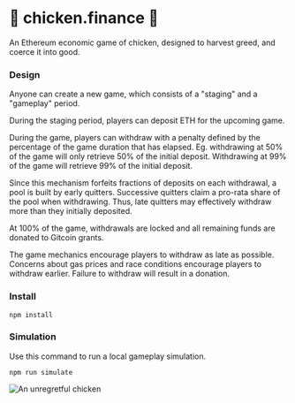 # :chicken: chicken.finance :chicken:
An Ethereum economic game of chicken, designed to harvest greed, and coerce it into good.

### Design
Anyone can create a new game, which consists of a "staging" and a "gameplay" period.

During the staging period, players can deposit ETH for the upcoming game.

During the game, players can withdraw with a penalty defined by the percentage of the game duration that has elapsed. Eg. withdrawing at 50% of the game will only retrieve 50% of the initial deposit. Withdrawing at 99% of the game will retrieve 99% of the initial deposit.

Since this mechanism forfeits fractions of deposits on each withdrawal, a pool is built by early quitters. Successive quitters claim a pro-rata share of the pool when withdrawing. Thus, late quitters may effectively withdraw more than they initially deposited.

At 100% of the game, withdrawals are locked and all remaining funds are donated to Gitcoin grants.

The game mechanics encourage players to withdraw as late as possible. Concerns about gas prices and race conditions encourage players to withdraw earlier. Failure to withdraw will result in a donation.

### Install
```
npm install
```

### Simulation
Use this command to run a local gameplay simulation.

```
npm run simulate
```

![An unregretful chicken](https://media1.giphy.com/media/5FW7IQuf2eBl6/giphy.gif?cid=ecf05e47lmnn4by4hmleor57fuexdsha8twgqz9vez8f0d5i&rid=giphy.gif)

